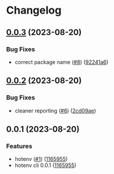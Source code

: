 # Changelog

## [0.0.3](https://github.com/AlecVision/hotenv/compare/hotenv-v0.0.2...hotenv-v0.0.3) (2023-08-20)


### Bug Fixes

* correct package name ([#8](https://github.com/AlecVision/hotenv/issues/8)) ([92241a6](https://github.com/AlecVision/hotenv/commit/92241a6d6e8d050f3adb218e0bcb893cc73d87fa))

## [0.0.2](https://github.com/AlecVision/hotenv/compare/hotenv-v0.0.1...hotenv-v0.0.2) (2023-08-20)


### Bug Fixes

* cleaner reporting ([#6](https://github.com/AlecVision/hotenv/issues/6)) ([2cd09ae](https://github.com/AlecVision/hotenv/commit/2cd09ae5fa59322c36e0828e2f68430148de136a))

## 0.0.1 (2023-08-20)


### Features

* hotenv ([#1](https://github.com/AlecVision/hotenv/issues/1)) ([1165955](https://github.com/AlecVision/hotenv/commit/1165955c6a1c103ef9270c1186f687f770cfbddb))
* hotenv cli 0.0.1 ([1165955](https://github.com/AlecVision/hotenv/commit/1165955c6a1c103ef9270c1186f687f770cfbddb))
